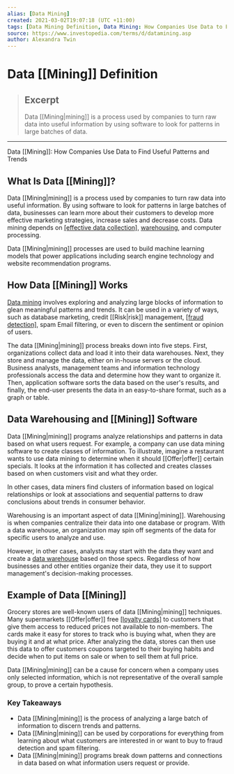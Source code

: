 ```yaml
---
alias: [Data Mining]
created: 2021-03-02T19:07:18 (UTC +11:00)
tags: [Data Mining Definition, Data Mining: How Companies Use Data to Find Useful Patterns and Trends]
source: https://www.investopedia.com/terms/d/datamining.asp
author: Alexandra Twin
---
```


# Data [[Mining]] Definition

> ## Excerpt
> Data [[Mining|mining]] is a process used by companies to turn raw data into useful information by using software to look for patterns in large batches of data.

---

Data [[Mining]]: How Companies Use Data to Find Useful Patterns and Trends
## What Is Data [[Mining]]?

Data [[Mining|mining]] is a process used by companies to turn raw data into useful information. By using software to look for patterns in large batches of data, businesses can learn more about their customers to develop more effective marketing strategies, increase sales and decrease costs. Data mining depends on [[effective data collection]](https://www.investopedia.com/terms/b/big-data.asp), [warehousing](https://www.investopedia.com/terms/w/warehousing.asp), and computer processing.

Data [[Mining|mining]] processes are used to build machine learning models that power applications including search engine technology and website recommendation programs.

## How Data [[Mining]] Works

[Data mining](https://www.investopedia.com/articles/basics/03/053003.asp) involves exploring and analyzing large blocks of information to glean meaningful patterns and trends. It can be used in a variety of ways, such as database marketing, credit [[Risk|risk]] management, [[fraud detection]](https://www.investopedia.com/financial-edge/0512/the-most-common-types-of-consumer-fraud.aspx), spam Email filtering, or even to discern the sentiment or opinion of users.

The data [[Mining|mining]] process breaks down into five steps. First, organizations collect data and load it into their data warehouses. Next, they store and manage the data, either on in-house servers or the cloud. Business analysts, management teams and information technology professionals access the data and determine how they want to organize it. Then, application software sorts the data based on the user's results, and finally, the end-user presents the data in an easy-to-share format, such as a graph or table.

## Data Warehousing and [[Mining]] Software

Data [[Mining|mining]] programs analyze relationships and patterns in data based on what users request. For example, a company can use data mining software to create classes of information. To illustrate, imagine a restaurant wants to use data mining to determine when it should [[Offer|offer]] certain specials. It looks at the information it has collected and creates classes based on when customers visit and what they order.

In other cases, data miners find clusters of information based on logical relationships or look at associations and sequential patterns to draw conclusions about trends in consumer behavior.

Warehousing is an important aspect of data [[Mining|mining]]. Warehousing is when companies centralize their data into one database or program. With a data warehouse, an organization may spin off segments of the data for specific users to analyze and use.

However, in other cases, analysts may start with the data they want and create a [data warehouse](https://www.investopedia.com/terms/d/data-warehousing.asp) based on those specs. Regardless of how businesses and other entities organize their data, they use it to support management's decision-making processes.

## Example of Data [[Mining]]

Grocery stores are well-known users of data [[Mining|mining]] techniques. Many supermarkets [[Offer|offer]] free [[loyalty cards]](https://www.investopedia.com/terms/l/loyalty-program.asp) to customers that give them access to reduced prices not available to non-members. The cards make it easy for stores to track who is buying what, when they are buying it and at what price. After analyzing the data, stores can then use this data to offer customers coupons targeted to their buying habits and decide when to put items on sale or when to sell them at full price.

Data [[Mining|mining]] can be a cause for concern when a company uses only selected information, which is not representative of the overall sample group, to prove a certain hypothesis.

### Key Takeaways

-   Data [[Mining|mining]] is the process of analyzing a large batch of information to discern trends and patterns.
-   Data [[Mining|mining]] can be used by corporations for everything from learning about what customers are interested in or want to buy to fraud detection and spam filtering.
-   Data [[Mining|mining]] programs break down patterns and connections in data based on what information users request or provide.
